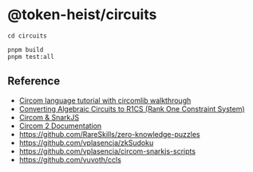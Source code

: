 # @token-heist/circuits


```
cd circuits

pnpm build
pnpm test:all
```

## Reference
- [Circom language tutorial with circomlib walkthrough](https://www.rareskills.io/post/circom-tutorial)
- [Converting Algebraic Circuits to R1CS (Rank One Constraint System)](https://www.rareskills.io/post/rank-1-constraint-system)
- [Circom & SnarkJS](https://medium.com/swf-lab/circom-snarkjs-728e4314e057)
- [Circom 2 Documentation](https://docs.circom.io/circom-language/signals/)
- https://github.com/RareSkills/zero-knowledge-puzzles
- https://github.com/vplasencia/zkSudoku
- https://github.com/vplasencia/circom-snarkjs-scripts
- https://github.com/vuvoth/ccls